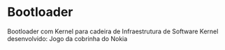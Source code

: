# Bootloader
Bootloader com Kernel para cadeira de Infraestrutura de Software
Kernel desenvolvido: Jogo da cobrinha do Nokia
